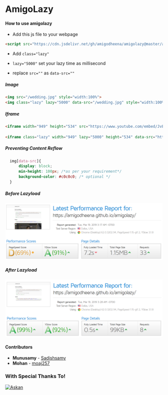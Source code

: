 # AmigoLazy

#### How to use amigolazy

 - Add this js file to your webpage

```html
<script src="https://cdn.jsdelivr.net/gh/amigodheena/amigolazy@master/amigolazy.js"></script>
```
  - Add ``` class="lazy" ```

  -  ``` lazy="5000" ``` set your lazy time as millisecond

  - replace ``` src="" ``` as  ``` data-src="" ```

##### Image

```html
<img src="/wedding.jpg" style="width:100%"> 
<img class="lazy" lazy="5000" data-src="/wedding.jpg" style="width:100%">
```
##### Iframe
```html
<iframe width="949" height="534" src="https://www.youtube.com/embed/JvEvTcXF-4Q" frameborder="0" allowfullscreen></iframe>

<iframe class="lazy" width="949" lazy="5000" height="534" data-src="https://www.youtube.com/embed/JvEvTcXF-4Q" frameborder="0" allowfullscreen></iframe>
```
##### Preventing Content Reflow 

```css
  img[data-src]{
      display: block;
      min-height: 100px; /*as per your requirement*/
      background-color: #c0c0c0; /* optional */
  }
```
##### Before Lazyload
![before_amigolazy](/w3images/before_amigolazy.png "before_amigolazy")

##### After Lazyload
![before_amigolazy](/w3images/after_amigolazy.png "after_amigolazy")

#### Contributors
* **Munusamy**  - [Sadishsamy](https://github.com/sadishsamy)
* **Mohan**  - [moaj257](https://github.com/moaj257)

### With Special Thanks To!
<a href="https://www.askantech.com"><img alt="Askan" src="https://www.askantech.com/wp-content/uploads/2018/11/askan-trademark-logo.png"/></a>
